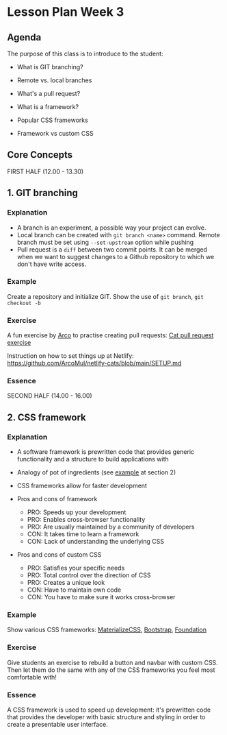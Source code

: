 # Lesson Plan Week 3

## Agenda

The purpose of this class is to introduce to the student:

-   What is GIT branching?
-   Remote vs. local branches
-   What's a pull request?

-   What is a framework?
-   Popular CSS frameworks
-   Framework vs custom CSS

## Core Concepts

FIRST HALF (12.00 - 13.30)

## 1. GIT branching

### Explanation

-   A branch is an experiment, a possible way your project can evolve.
-   Local branch can be created with `git branch <name>` command. Remote branch must be set using `--set-upstream` option while pushing
-   Pull request is a `diff` between two commit points. It can be merged when we want to suggest changes to a Github repository to which we don't have write access.

### Example

Create a repository and initialize GIT. Show the use of `git branch`, `git checkout -b`

### Exercise

A fun exercise by [Arco](https://github.com/ArcoMul) to practise creating pull requests: [Cat pull request exercise](https://github.com/ArcoMul/netlify-cats)

Instruction on how to set things up at Netlify: https://github.com/ArcoMul/netlify-cats/blob/main/SETUP.md

### Essence


SECOND HALF (14.00 - 16.00)

## 2. CSS framework

### Explanation

-   A software framework is prewritten code that provides generic functionality and a structure to build applications with
-   Analogy of pot of ingredients (see [example](./README.md) at section 2)
-   CSS frameworks allow for faster development

-   Pros and cons of framework

    -   PRO: Speeds up your development
    -   PRO: Enables cross-browser functionality
    -   PRO: Are usually maintained by a community of developers
    -   CON: It takes time to learn a framework
    -   CON: Lack of understanding the underlying CSS

-   Pros and cons of custom CSS
    -   PRO: Satisfies your specific needs
    -   PRO: Total control over the direction of CSS
    -   PRO: Creates a unique look
    -   CON: Have to maintain own code
    -   CON: You have to make sure it works cross-browser

### Example

Show various CSS frameworks: [MaterializeCSS](https://materializecss.com/), [Bootstrap](https://getbootstrap.com/), [Foundation](https://foundation.zurb.com/)

### Exercise

Give students an exercise to rebuild a button and navbar with custom CSS. Then let them do the same with any of the CSS frameworks you feel most comfortable with!

### Essence

A CSS framework is used to speed up development: it's prewritten code that provides the developer with basic structure and styling in order to create a presentable user interface.
